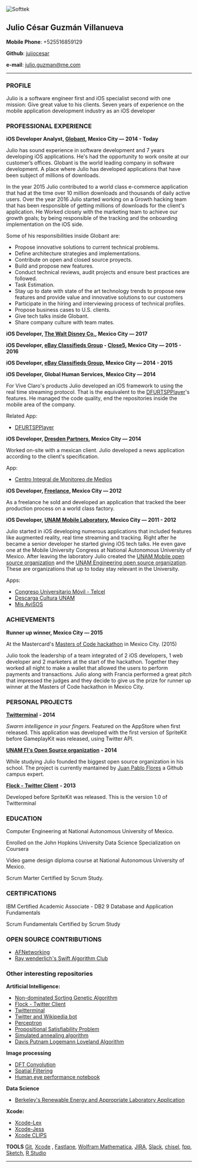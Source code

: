 ![Softtek](https://github.com/JuIioCesar/CurriculumVitae/blob/companies/Softtek/Assets/softtek.png)

## Julio César Guzmán Villanueva

**Mobile Phone**: +525516859129

**Github**: [juiiocesar](http://github.com/juiiocesar)

**e-mail**: julio.guzman@me.com

****

### PROFILE
Julio is a software engineer first and iOS specialist second with one mission: Give great value to his clients. Seven years of experience on the mobile application development industry as an iOS developer

### PROFESSIONAL EXPERIENCE
**iOS Developer Analyst, [Globant](https://www.globant.com/), Mexico City — 2014 - Today**

Julio has sound experience in software development and 7 years developing iOS applications. He's had the opportunity to work onsite at our customer’s offices. Globant is the world leading company in software development. A place where Julio has developed applications that have been subject of millions of downloads.

In the year 2015 Julio contributed to a world class e-commerce application that had at the time over 10 million downloads and thousands of daily active users. Over the year 2016 Julio started working on a Growth hacking team that has been responsible of getting millions of downloads for the client's application. He Worked closely with the marketing team to achieve our growth goals; by being responsible of the tracking and the onboarding implementation on the iOS side.  

Some of his responsibilities inside Globant are:

- Propose innovative solutions to current technical problems.
- Define architecture strategies and implementations.
- Contribute on open and closed source proyects.
- Build and propose new features.
- Conduct technical reviews, audit projects and ensure best practices are followed.
- Task Estimation.
- Stay up to date with state of the art technology trends to propose new features and provide value and innovative solutions to our customers
- Participate in the hiring and interviewing process of technical profiles.
- Propose business cases to U.S. clients.
- Give tech talks inside Globant.
- Share company culture with team mates.

**iOS Developer, [The Walt Disney Co.](http://www.disney.com), Mexico City — 2017**


**iOS Developer, [eBay Classifieds Group](https://www.ebayclassifiedsgroup.com) - [Close5](https://itunes.apple.com/us/app/close5-buy-sell-stuff-locally/id910559026?mt=8), Mexico City — 2015 - 2016**


**iOS Developer, [eBay Classifieds Group](https://www.ebayclassifiedsgroup.com), Mexico City — 2014 - 2015** 


**iOS Developer, Global Human Services, Mexico City — 2014**

For Vive Claro's products Julio developed an iOS framework to using the real time streaming protocol. That is the equivalent to the [DFURTSPPlayer](https://github.com/durfu/DFURTSPPlayer)'s features. He managed the code quality, end the repositories inside the mobile area of the company.

Related App: 

- [DFURTSPPlayer](https://github.com/durfu/DFURTSPPlayer)

**iOS Developer, [Dresden Partners](http://www.dresdenpartners.com), Mexico City — 2014**

Worked on-site with a mexican client. Julio developed a news application according to the client's specification.

App: 

- [Centro Integral de Monitoreo de Medios](https://itunes.apple.com/us/app/cimm/id844331719?mt=8)

**iOS Developer, [Freelance](http://julio.work), Mexico City — 2012**

As a freelance he sold and developed an application that tracked the beer production process on a world class factory.

**iOS Developer, [UNAM Mobile Laboratory](http://mobile.unam.mx), Mexico City — 2011 - 2012**

Julio started in iOS developing numerous applications that included features like augmented reality, real time streaming and tracking. Right after he became a senior developer he started giving iOS tech talks. He even gave one at the Mobile University Congress at National Autonomous University of Mexico. After leaving the laboratory Julio created the [UNAM Mobile open source organization](https://github.com/UNAMMobile) and the [UNAM Engineering open source organization](https://github.com/unamfi). These are organizations that up to today stay relevant in the University.

Apps:

- [Congreso Universitario Móvil - Telcel](https://itunes.apple.com/ru/app/congreso-universitario-movil/id716260362?l=en&mt=8)
- [Descarga Cultura UNAM](https://itunes.apple.com/mx/app/descarga-cultura-unam/id950397556?mt=8)
- [Mis AviSOS](https://apps.unam.mx/mis-avisos-2/)


### ACHIEVEMENTS
**Runner up winner, Mexico City — 2015**

At the Mastercard's [Masters of Code hackathon](http://mastersofcode.com) in Mexico City. (2015)

Julio took the leadership of a team integrated of 2 iOS developers, 1 web developer and 2 marketers at the start of the hackathon. Together they worked all night to make a wallet that allowed the users to perform payments and transactions. Julio along with Francia performed a great pitch that impressed the judges and they decide to give us the prize for runner up winner at the Masters of Code hackathon in Mexico City. 

### PERSONAL PROJECTS
[**Twitterminal**](https://itunes.apple.com/us/app/twitterminal/id788443372?mt=8) **- 2014**

_Swarm intelligence in your fingers._ Featured on the AppStore when first released. This application was developed with the first version of SpriteKit before GameplayKit was released, using Twitter API.

[**UNAM FI's Open Source organization**](https://github.com/unamfi) **- 2014**

While studying Julio founded the biggest open source organization in his school. The project is currently mantained by [Juan Pablo Flores](https://github.com/juanpflores/) a Github campus expert.    

[**Flock - Twitter Client**](https://itunes.apple.com/us/app/flock-twitter-client/id544536195?mt=8) **- 2013**

Developed before SpriteKit was released. This is the version 1.0 of Twitterminal

### EDUCATION
Computer Engineering at National Autonomous University of Mexico.

Enrolled on the John Hopkins University Data Science Specialization on Coursera

Video game design diploma course at National Autonomous University of Mexico.

Scrum Marter Certified by Scrum Study.

### CERTIFICATIONS

IBM Certified Academic Associate - DB2 9 Database and Application Fundamentals

Scrum Fundamentals Certified by Scrum Study

### OPEN SOURCE CONTRIBUTIONS

- [AFNetworking](https://github.com/AFNetworking/AFNetworking)
- [Ray wenderlich's Swift Algorithm Club](https://github.com/raywenderlich/swift-algorithm-club)

### Other interesting repositories
**Artificial Intelligence:**
- [Non-dominated Sorting Genetic Algorithm](https://github.com/unamfi/NSGA-II)
- [Flock - Twitter Client](https://itunes.apple.com/us/app/flock-twitter-client/id544536195?mt=8)
- [Twitterminal](https://itunes.apple.com/us/app/twitterminal/id788443372?mt=8)
- [Twitter and Wikipedia bot](https://github.com/unamfi/Twitter-and-Wikipedia-bot)
- [Perceptron](https://github.com/unamfi/Perceptron)
- [Propositional Satisfiability Problem](https://github.com/unamfi/SAT)
- [Simulated annealing algorithm](https://github.com/unamfi/SA)
- [Davis Putnam Logemann Loveland Algorithm](https://github.com/unamfi/DPLL)

**Image processing**
- [DFT Convolution](https://github.com/unamfi/DFT-Convolution)
- [Spatial Filtering](https://github.com/unamfi/Spatial-Filtering)
- [Human eye performance notebook](https://github.com/unamfi/Human-eye-performance)

**Data Science**

- [Berkeley's Renewable Energy and Appropriate Laboratory Application](https://github.com/JuIioCesar/Renewable-Energy-and-Appropriate-Laboratory)

**Xcode:**
- [Xcode-Lex](https://github.com/unamfi/Xcode-Lex)
- [Xcode-Jess](https://github.com/unamfi/Xcode-Jess)
- [Xcode CLIPS](https://github.com/unamfi/Xcode-CLIPS)


**TOOLS**
[Git](https://git-scm.com/), [Xcode](https://developer.apple.com/xcode/) , [Fastlane](http://fastlane.tools), [Wolfram Mathematica](https://www.wolfram.com/mathematica/), [JIRA](https://www.atlassian.com/software/jira), [Slack](https://slack.com), [chisel](https://github.com/facebook/chisel), [fpp](https://github.com/facebook/pathpicker/), [Sketch](https://www.sketchapp.com), [R Studio](https://www.rstudio.com)


****
